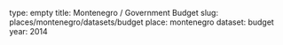 type: empty
title: Montenegro / Government Budget
slug: places/montenegro/datasets/budget
place: montenegro
dataset: budget
year: 2014
